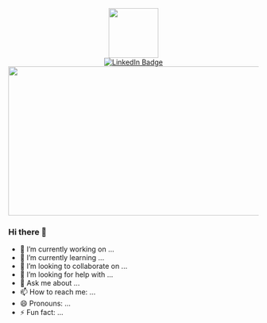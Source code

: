 
<div id="header" align="center">
  <img src="https://github.com/Mayank-711/Mayank-711/assets/148845605/4c102215-9457-4466-a7ee-d8848663cacc"width = "100"/>
</div>
<div id="badges"align="center">
  <a href="https://www.linkedin.com/in/mayank-mishra-6aa3971b4/">
    <img src="https://img.shields.io/badge/LinkedIn-blue?style=for-the-badge&logo=linkedin&logoColor=white" alt="LinkedIn Badge"/>
  </a>
</div>
<div id="badges"align="center">
<img src="https://komarev.com/ghpvc/?username=Mayank-711&style=flat-square&color=blue" alt=""/>
</div>
<div align="center">
  <img src="https://media.giphy.com/media/dWesBcTLavkZuG35MI/giphy.gif" width="600" height="300"/>
</div>

### Hi there 👋

- 🔭 I’m currently working on ...
- 🌱 I’m currently learning ...
- 👯 I’m looking to collaborate on ...
- 🤔 I’m looking for help with ...
- 💬 Ask me about ...
- 📫 How to reach me: ...
- 😄 Pronouns: ...
- ⚡ Fun fact: ...

